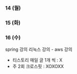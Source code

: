 ### 14 (월)
### 15 (화)
### 16 (수)


spring 강의 
리눅스 강의
	- 
aws 강의 

- 티스토리 매일 글 1개 씩 : X 
- 주 2회 크로스핏 : XOXOXX
<!--stackedit_data:
eyJoaXN0b3J5IjpbNDI5MTYyNDI4XX0=
-->